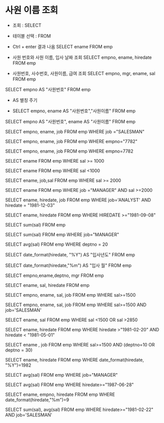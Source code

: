 
# 사원 이름 조회

- 조회 : SELECT
- 테이블 선택 : FROM 
- Ctrl + enter 결과 나옴
SELECT ename FROM emp

- 사원 번호와 사원 이름, 입사 날짜 조회
SELECT empno, ename, hiredate FROM emp

- 사원번호, 사수번호, 사원이름, 급여 조회
SELECT empno, mgr, ename, sal FROM emp 

SELECT empno AS "사원번호" FROM emp 

- AS 별칭 주기 

- SELECT empno, ename AS "사원번호","사원이름" FROM emp
<!--   문제 : 사원번호, 사원이름 조회하는데 AS 를 이용해서 풀 것 -->
SELECT empno AS "사원번호", ename AS "사원이름" FROM emp

<!--  필터링 : WHERE  -->
<!--  =  같다 -->

SELECT empno, ename, job FROM emp WHERE job ="SALESMAN"

<!-- 문제) 사원번호가 7782 인 사원번호, 이름, 직업 조회 -->

SELECT empno, ename, job FROM emp WHERE empno="7782" 
<!--  데이터베이스는 문자와 숫자 둘 다 인식이 됨. 우리는 개발자이니 다르게 쓰시오. -->

SELECT empno, ename, job FROM emp WHERE empno=7782

<!--  문제)급여를 1000 이상 받는 사원 이름 조회 -->
SELECT ename FROM emp WHERE sal >= 1000

SELECT ename FROM emp WHERE sal <1000

<!-- 문제 2000이상 받는 사원이름, 직업, 급여, 조회 -->
SELECT ename, job,sal FROM emp WHERE sal >= 2000


<!-- -- SQL 실행 순서
-- 1. FROM 2. WHERE 3. SELECT  -->

<!-- -- 문제) job이 MANAGER 이고, 급여가 2000 이상인 사원 이름 조회 -->
SELECT ename FROM emp WHERE job ="MANAGER" AND sal >=2000


<!-- -- AND : 모든 조건이 참 일때 실행. -->

<!-- -- 문제) 입사 날짜가 1981-12-03 이고, 직업이 ANALYST 인 사원의 이름, 입사 날짜, 직업 조회 -->
SELECT ename, hiredate, job FROM emp WHERE job='ANALYST' AND hiredate = "1981-12-03"
<!-- -- 1981-01 은 문자! " - "를 숫자로 인식할 수 없음 -->


<!-- -- 1981-09-08 이후 입사한 사원 이름, 입사 날짜 조회 -->
SELECT ename, hiredate FROM emp WHERE HIREDATE >="1981-09-08"


<!-- -- 사원 급여 총합 구하기 -->
SELECT sum(sal) FROM emp

<!-- -- 직업이 MANAGER 인 사원 급여 총합 조회 -->
SELECT sum(sal) FROM emp WHERE job="MANAGER"

<!-- -- AVG: 평균 / MAX : 최대값 / MIN : 최소값 -->

<!-- -- 부서번호가 20번의 사원의 급여 평균을 조회하시오 -->
SELECT avg(sal) FROM emp WHERE deptno = 20

<!-- -- 날짜 함수 (입사 날짜 연도만 나오게) -->
SELECT date_format(hiredate, "%Y") AS "입사년도"  FROM emp
 
<!-- -- 날짜함수(입사날짜 월만 나오게) %m : 월별 숫자 / %M : 월별 영어로 -->
SELECT date_format(hiredate,"%m") AS "입사 월" FROM emp 




<!-- 문제 -->
<!-- -- 사원번호, 사원이름, 부서번호, 사수번호 조회 -->
SELECT empno,ename,deptno, mgr FROM emp

<!-- -- 사원이름, 급여, 입사날짜 조회 -->
SELECT ename, sal, hiredate FROM emp

<!-- -- 급여가 1500 이상 받는 사원번호, 이름, 급여, 직책 조회 -->
SELECT empno, ename, sal, job FROM emp WHERE sal>=1500

<!-- -- 급여가 1500 이상이고 직책이 SALESMAN인 사원 번호, 이름, 급여, 직책 조회 -->
SELECT empno, ename, sal, job FROM emp WHERE sal>=1500 AND job='SALESMAN' 

<!-- -- 급여가 1500 ~ 2850 사이의 범위에 속하지 않는 모든 사원의 이름, 급여 조회 -->
SELECT ename, sal FROM emp WHERE sal <1500 OR  sal >2850

<!-- -- 1981년 2월 20일 ~ 1981년 5월 1일에 입사한 사원의 이름, 입사일 조회 -->
SELECT ename, hiredate FROM emp WHERE hiredate >"1981-02-20" AND hiredate < "1981-05-01"

<!-- -- 부서가 10, 30에 속하는 사원 중 급여가 1500을 넘는 사원의 이름 및 급여 조회 -->
SELECT ename , job FROM emp WHERE sal>=1500 AND (deptno=10 OR deptno = 30)

<!-- -- 1982년에 입사한 모든 사원의 이름과 입사일 조회 -->
SELECT ename, hiredate FROM emp WHERE date_format(hiredate, "%Y")=1982

<!-- -- 직업이 manager 사람들의 급여 평균을 조회 -->
SELECT avg(sal) FROM emp WHERE job="MANAGER"

<!-- -- 입사날짜가 1987-06-28 이후 입사한 사원들의 급여 평균 조회. -->
SELECT avg(sal) FROM emp WHERE hiredate>="1987-06-28"

<!-- --  9월에 입사한 사원의 이름, 번호, 입사날짜 조회 -->
SELECT ename, empno, hiredate FROM emp WHERE date_format(hiredate,"%m")=9


<!-- -- 직업이 SALESMAN 이고 입사날짜가 1981-02-22 이후에 들어온 사원들의 급여 총합, 급여평균 조회. -->
SELECT sum(sal), avg(sal) FROM emp WHERE hiredate>="1981-02-22" AND  job='SALESMAN' 
